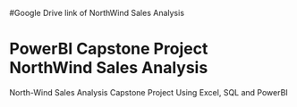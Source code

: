 #Google Drive link of NorthWind Sales Analysis
# PowerBI Capstone Project NorthWind Sales Analysis
North-Wind Sales Analysis Capstone Project Using Excel, SQL and PowerBI
